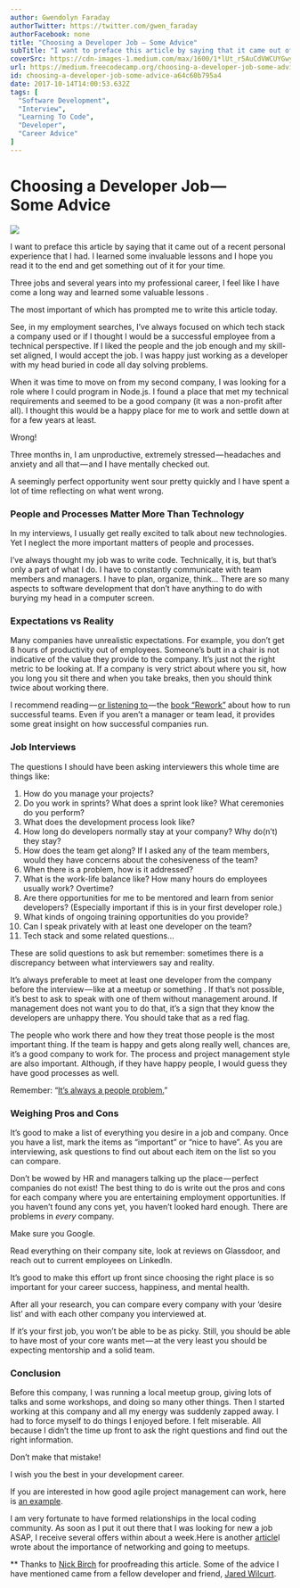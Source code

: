 ```yaml
---
author: Gwendolyn Faraday
authorTwitter: https://twitter.com/gwen_faraday
authorFacebook: none
title: "Choosing a Developer Job — Some Advice"
subTitle: "I want to preface this article by saying that it came out of a recent personal experience that I had. I learned some invaluable lessons a..."
coverSrc: https://cdn-images-1.medium.com/max/1600/1*lUt_r5AuCdVWCUYGwyMRyQ.jpeg
url: https://medium.freecodecamp.org/choosing-a-developer-job-some-advice-a64c60b795a4
id: choosing-a-developer-job-some-advice-a64c60b795a4
date: 2017-10-14T14:00:53.632Z
tags: [
  "Software Development",
  "Interview",
  "Learning To Code",
  "Developer",
  "Career Advice"
]
---
```

# Choosing a Developer Job — Some Advice



![](https://cdn-images-1.medium.com/max/1600/1*lUt_r5AuCdVWCUYGwyMRyQ.jpeg)



I want to preface this article by saying that it came out of a recent personal experience that I had. I learned some invaluable lessons and I hope you read it to the end and get something out of it for your time.

Three jobs and several years into my professional career, I feel like I have come a long way and learned some valuable lessons .

The most important of which has prompted me to write this article today.

See, in my employment searches, I’ve always focused on which tech stack a company used or if I thought I would be a successful employee from a technical perspective. If I liked the people and the job enough and my skill-set aligned, I would accept the job. I was happy just working as a developer with my head buried in code all day solving problems.

When it was time to move on from my second company, I was looking for a role where I could program in Node.js. I found a place that met my technical requirements and seemed to be a good company (it was a non-profit after all). I thought this would be a happy place for me to work and settle down at for a few years at least.

Wrong!

Three months in, I am unproductive, extremely stressed — headaches and anxiety and all that — and I have mentally checked out.

A seemingly perfect opportunity went sour pretty quickly and I have spent a lot of time reflecting on what went wrong.

### People and Processes Matter More Than Technology

In my interviews, I usually get really excited to talk about new technologies. Yet I neglect the more important matters of people and processes.

I’ve always thought my job was to write code. Technically, it is, but that’s only a part of what I do. I have to constantly communicate with team members and managers. I have to plan, organize, think… There are so many aspects to software development that don’t have anything to do with burying my head in a computer screen.

### Expectations vs Reality

Many companies have unrealistic expectations. For example, you don’t get 8 hours of productivity out of employees. Someone’s butt in a chair is not indicative of the value they provide to the company. It’s just not the right metric to be looking at. If a company is very strict about where you sit, how you long you sit there and when you take breaks, then you should think twice about working there.

I recommend reading — [or listening to ](https://www.amazon.com/Rework/dp/B003BLGD06/ref=tmm_aud_swatch_0?_encoding=UTF8&qid=&sr=)— the [book “Rework”](https://www.amazon.com/Rework-Change-Way-Work-Forever/dp/0091929784/ref=tmm_pap_swatch_0?_encoding=UTF8&qid=&sr=&dpID=41B0smyluvL&preST=_SY344_BO1,204,203,200_QL70_&dpSrc=detail) about how to run successful teams. Even if you aren’t a manager or team lead, it provides some great insight on how successful companies run.

### Job Interviews

The questions I should have been asking interviewers this whole time are things like:

1.  How do you manage your projects?
2.  Do you work in sprints? What does a sprint look like? What ceremonies do you perform?
3.  What does the development process look like?
4.  How long do developers normally stay at your company? Why do(n’t) they stay?
5.  How does the team get along? If I asked any of the team members, would they have concerns about the cohesiveness of the team?
6.  When there is a problem, how is it addressed?
7.  What is the work-life balance like? How many hours do employees usually work? Overtime?
8.  Are there opportunities for me to be mentored and learn from senior developers? (Especially important if this is in your first developer role.)
9.  What kinds of ongoing training opportunities do you provide?
10.  Can I speak privately with at least one developer on the team?
11.  Tech stack and some related questions…

These are solid questions to ask but remember: sometimes there is a discrepancy between what interviewers say and reality.

It’s always preferable to meet at least one developer from the company before the interview — like at a meetup or something . If that’s not possible, it’s best to ask to speak with one of them without management around. If management does not want you to do that, it’s a sign that they know the developers are unhappy there. You should take that as a red flag.

The people who work there and how they treat those people is the most important thing. If the team is happy and gets along really well, chances are, it’s a good company to work for. The process and project management style are also important. Although, if they have happy people, I would guess they have good processes as well.

Remember: “[It’s always a people problem.](https://blog.codinghorror.com/no-matter-what-they-tell-you-its-a-people-problem/)”

### Weighing Pros and Cons

It’s good to make a list of everything you desire in a job and company. Once you have a list, mark the items as “important” or “nice to have”. As you are interviewing, ask questions to find out about each item on the list so you can compare.

Don’t be wowed by HR and managers talking up the place — perfect companies do not exist! The best thing to do is write out the pros and cons for each company where you are entertaining employment opportunities. If you haven’t found any cons yet, you haven’t looked hard enough. There are problems in _every_ company.

Make sure you Google.

Read everything on their company site, look at reviews on Glassdoor, and reach out to current employees on LinkedIn.

It’s good to make this effort up front since choosing the right place is so important for your career success, happiness, and mental health.

After all your research, you can compare every company with your ‘desire list’ and with each other company you interviewed at.

If it’s your first job, you won’t be able to be as picky. Still, you should be able to have most of your core wants met — at the very least you should be expecting mentorship and a solid team.

### Conclusion

Before this company, I was running a local meetup group, giving lots of talks and some workshops, and doing so many other things. Then I started working at this company and all my energy was suddenly zapped away. I had to force myself to do things I enjoyed before. I felt miserable. All because I didn’t the time up front to ask the right questions and find out the right information.

Don’t make that mistake!

I wish you the best in your development career.

If you are interested in how good agile project management can work, here is [an example](https://www.youtube.com/watch?v=502ILHjX9EE).

I am very fortunate to have formed relationships in the local coding community. As soon as I put it out there that I was looking for new a job ASAP, I receive several offers within about a week.Here is another [article](https://medium.freecodecamp.org/networking-at-meet-ups-getting-hired-f0f7c4f4681a)I wrote about the importance of networking and going to meetups.

** Thanks to [Nick Birch](https://medium.com/@BirchStartups?source=post_page) for proofreading this article. Some of the advice I have mentioned came from a fellow developer and friend, [Jared Wilcurt](http://thejaredwilcurt.com/).








